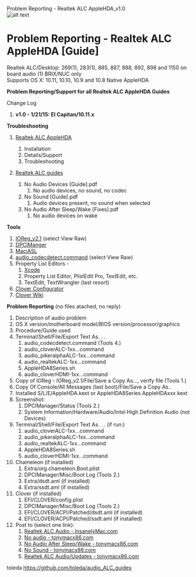 Problem Reporting - Realtek ALC AppleHDA_v1.0  
![alt text](https://github.com/toleda/audio_ALC_guides/blob/master/xsound.jpeg)  
# Problem Reporting - Realtek ALC AppleHDA [Guide]
Realtek ALC/Desktop: 269(1), 283(1), 885, 887, 888, 892, 898 and 1150 on board audio  (1) BRIX/NUC only  
Supports OS X: 10.11, 10.10, 10.9 and 10.8 
Native AppleHDA

**Problem Reporting/Support for all Realtek ALC AppleHDA Guides**

Change Log  

1.	**v1.0 - 1/21/15: El Capitan/10.11.x**

**Troubleshooting** 

1. [Realtek ALC AppleHDA](https://github.com/toleda/audio_ALC_guides/blob/master/Realtek%20ALC%20AppleHDA.pdf)

    1. Installation
    2. Details/Support  
    3. Troubleshooting
2. [Realtek ALC guides](https://github.com/toleda/audio_ALC_guides)

	1. No Audio Devices [Guide].pdf
		1.	No audio devices, no sound, no codec
	1.	No Sound [Guide].pdf
		1.	Audio devices present, no sound when selected
	1.	No Audio After Sleep/Wake [Fixes].pdf
		1.	No audio devices on wake


**Tools**

1. [IOReg_v2.1](https://github.com/toleda/audio_ALCInjection/blob/master/IORegistryExplorer_v2.1.zip) (select View Raw)
2. [DPCIManger](http://sourceforge.net/projects/dpcimanager/)  
3. [MaciASL](http://sourceforge.net/projects/maciasl/)
4. [audio_codecdetect.command](https://github.com/toleda/audio_ALCInjection/blob/master/audio_codecdetect.command.zip) (select View Raw)
5. Property List Editors -
	1. [Xcode](https://developer.apple.com/xcode/)  
	2. Property List Editor, PlistEdit Pro, TextEdit, etc.
	3. TextEdit, TextWrangler (last resort)
6. [Clover Configurator](http://www.osx86.net/files/file/49-clover-configurator/)
7. [Clover Wiki](http://clover-wiki.zetam.org/Home)

**Problem Reporting** (no files atached, no reply)

1.	Description of audio problem
2.	OS X version/motherboard model/BIOS version/processor/graphics
3.	Procedure/Guide used
4. Terminal/Shell/File/Export Text As. . .
	1. audio_codecdetect.command (Tools 4.)
	2. audio_cloverALC-1xx...command
	3. audio_pikeralphaALC-1xx...command
	4. audio_realtekALC-1xx...command
	5. AppleHDA8Series.sh
	6. audio_cloverHDMI-1xx...command
5.	Copy of IOReg - IOReg_v2.1/File/Save a Copy As…, verify file (Tools 1.)
6. Copy Of Console/All Messages (last boot)/File/Save a Copy As..
7.	Installed S/L/E/AppleHDA.kext or AppleHDA8Series AppleHDAxxx kext
8.	Screenshot: 
	1. 	DPCIManager/Status (Tools 2.) 
	2. System Information/Hardware/Audio/Intel High Definition Audio (not Devices)
9. Terminal/Shell/File/Export Text As. . . (if run:)
	1. audio_cloverALC-1xx...command
	3. audio_pikeralphaALC-1xx...command
	4. audio_realtekALC-1xx...command
	5. AppleHDA8Series.sh
	6. audio_cloverHDMI-1xx...command
10. Chameleon (if installed)
	1. Extra/org.chameleon.Boot.plist
	2. DPCIManager/Misc/Boot Log (Tools 2.)
	3. Extra/dsdt.aml (if installed)
	4. Extra/ssdt.aml (if installed)
11.	Clover (if installed)
	1.	EFI/CLOVER/config.plist
	2.	DPCIManager/Misc/Boot Log (Tools 2.)
	3.	EFI/CLOVER/ACPI/Patched/dsdt.aml (if installed)
	4.	EFI/CLOVER/ACPI/Patched/ssdt.aml (if installed)
12.	Post to (select one link):
	1.	[Realtek ALC Audio - InsanelyMac.com](http://www.insanelymac.com/forum/topic/308387-el-capitan-realtek-alc-applehda-audio/page-1)
	2. [No audio - tonymacx86.com](http://www.tonymacx86.com/audio/143752-no-audio-devices-realtek-alc-applehda-guide.html)
	3. [No Audio After Sleep/Wake - tonymacx86.com](http://www.tonymacx86.com/audio/151504-no-audio-after-sleep-wake-realtek-alc-applehda-fixes.html)
	4. [No Sound - tonymacx86.com](http://www.tonymacx86.com/audio/143750-no-sound-realtek-alc-applehda-guide.html)
	5. [Realtek ALC Audio/Updates - tonymacx86.com](http://www.tonymacx86.com/audio/143757-audio-realtek-alc-applehda-guide.html)

toleda
https://github.com/toleda/audio_ALC_guides
